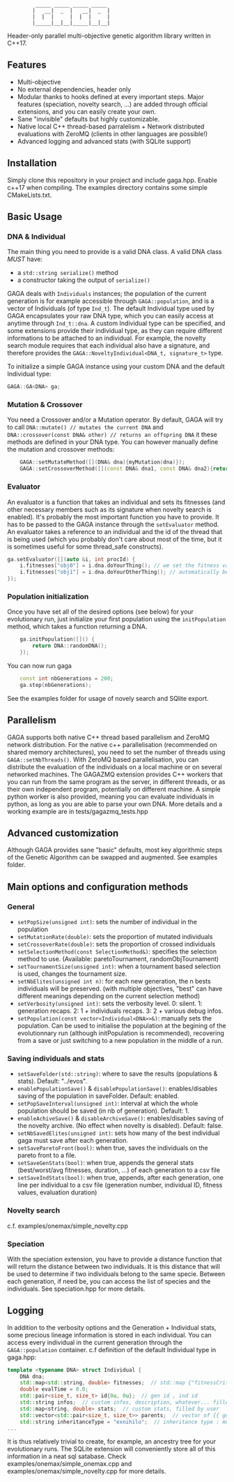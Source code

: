              _____ _____ _____ _____ 
            |   __|  _  |   __|  _  |
            |  |  |     |  |  |     |
            |_____|__|__|_____|__|__|

Header-only parallel multi-objective genetic algorithm library written in C++17.

## Features
 - Multi-objective 
 - No external dependencies, header only
 - Modular thanks to hooks defined at every important steps. Major features (speciation, novelty search, ...) are added through official extensions, and you can easily create your own.
 - Sane "invisible" defaults but highly customizable.
 - Native local C++ thread-based parralelism + Network distributed evaluations with ZeroMQ (clients in other languages are possible!)
 - Advanced logging and advanced stats (with SQLite support)

## Installation
Simply clone this repository in your project and include gaga.hpp. Enable c++17 when compiling. The examples directory contains some simple CMakeLists.txt.

## Basic Usage
### DNA & Individual
The main thing you need to provide is a valid DNA class.
A valid DNA class *MUST* have:
 - a `std::string serialize()` method
 - a constructor taking the output of `serialize()`

GAGA deals with `Individuals` instances; the population of the current generation is for example accessible through `GAGA::population`, and is a vector of Individuals (of type `Ind_t`).
The default Individual type used by GAGA encapsulates your raw DNA type, which you can easily access at anytime through `Ind_t::dna`.
A custom Individual type can be specified, and some extensions provide their individual type, as they can require different informations to be attached to an individual. For example, the novelty search module requires that each individual also have a signature, and therefore provides the `GAGA::NoveltyIndividual<DNA_t, signature_t>` type.

To initialize a simple GAGA instance using your custom DNA and the default Individual type:
```c++
GAGA::GA<DNA> ga;
```

### Mutation & Crossover
You need a Crossover and/or a Mutation operator.
By default, GAGA will try to call 
`DNA::mutate() // mutates the current DNA` and `DNA::crossover(const DNA& other) // returns an offspring DNA`
it these methods are defined in your DNA type. 
You can however manually define the mutation and crossover methods:
```c++
	GAGA::setMutateMethod([](DNA& dna){myMutation(dna)});
	GAGA::setCrossoverMethod([](const DNA& dna1, const DNA& dna2){return myCrossover(dna1, dna2);});
```

### Evaluator
An evaluator is a function that takes an individual and sets its fitnesses (and other necessary members such as its signature when novelty search is enabled). 
It's probably the most important function you have to provide. It has to be passed to the GAGA instance through the `setEvaluator` method. 
An evaluator takes a reference to an individual and the id of the thread that is being used (which you probably don't care about most of the time, but it is sometimes useful for some thread_safe constructs).

```c++
ga.setEvaluator([](auto &i, int procId) { 
	i.fitnesses["obj0"] = i.dna.doYourThing(); // we set the fitness value for objective "obj0"
	i.fitnesses["obj1"] = i.dna.doYourOtherThing(); // automatically becomes a multi-objective optimisation
});
```

### Population initialization
Once you have set all of the desired options (see below) for your evolutionary run, just initialize your first population using the `initPopulation` method, which takes a function returning a DNA.

```c++
	ga.initPopulation([]() { 
		return DNA::randomDNA();
	});
```

You can now run gaga
```c++
	const int nbGenerations = 200;
	ga.step(nbGenerations);
```

See the examples folder for usage of novely search and SQlite export.

## Parallelism
GAGA supports both native C++ thread based parallelism and ZeroMQ network distribution. For the native c++ parallelisation (recommended on shared memory architectures), you need to set the number of threads using `GAGA::setNbThreads()`.
With ZeroMQ based parallelisation, you can distribute the evaluation of the individuals on a local machine or on several networked machines. The GAGAZMQ extension provides C++ workers that you can run from the same program as the server, in different threads, or as their own independent program, potentially on different machine. A simple python worker is also provided, meaning you can evaluate individuals in python, as long as you are able to parse your own DNA.
More details and a working example are in tests/gagazmq_tests.hpp 



## Advanced customization
Although GAGA provides sane "basic" defaults, most key algorithmic steps of the Genetic Algorithm can be swapped and augmented. See examples folder.

## Main options and configuration methods
### General
 - `setPopSize(unsigned int)`: sets the number of individual in the population
 - `setMutationRate(double)`: sets the proportion of mutated individuals
 - `setCrossoverRate(double)`: sets the proportion of crossed individuals
 - `setSelectionMethod(const SelectionMethod&)`: specifies the selection method to use. (Available: paretoTournament, randomObjTournament)
 - `setTournamentSize(unsigned int)`: when a tournament based selection is used, changes the tournament size.
 - `setNbElites(unsigned int n)`: for each new generation, the n bests individuals will be preserved. (with multiple objectives, "best" can have different meanings depending on the current selection method) 
 - `setVerbosity(unsigned int)`: sets the verbosity level. 0: silent. 1: generation recaps. 2: 1 + individuals recaps. 3: 2 + various debug infos.
 - `setPopulation(const vector<Individual<DNA>>&)`: manually sets the population. Can be used to initialise the population at the begining of the evolutionnary run (although initPopulation is recommended), recovering from a save or just switching to a new population in the middle of a run.

### Saving individuals and stats
 - `setSaveFolder(std::string)`: where to save the results (populations & stats). Default: "../evos".
 - `enablePopulationSave()` & `disablePopulationSave()`: enables/disables saving of the population in saveFolder. Default: enabled.
 - `setPopSaveInterval(unsigned int)`: interval at which the whole population should be saved (in nb of generation). Default: 1.
 - `enableAchiveSave()` & `disableArchiveSave()`: enables/disables saving of the novelty archive. (No effect when novelty is disabled). Default: false.
 - `setNbSavedElites(unsigned int)`: sets how many of the best individual gaga must save after each generation.
 - `setSaveParetoFront(bool)`: when true, saves the individuals on the pareto front to a file.
 - `setSaveGenStats(bool)`: when true, appends the general stats (best/worst/avg fitnesses, duration, ...) of each generation to a csv file
 - `setSaveIndStats(bool)`: when true, appends, after each generation, one line per individual to a csv file (generation number, individual ID, fitness values, evaluation duration)


### Novelty search
c.f. examples/onemax/simple_novelty.cpp

### Speciation
With the speciation extension, you have to provide a distance function that will return the distance between two individuals. It is this distance that will be used to determine if two individuals belong to the same specie. Between each generation, if need be, you can access the list of species and the individuals. See speciation.hpp for more details.

## Logging
In addition to the verbosity options and the Generation + Individual stats, some precious lineage information is stored in each individual. You can access every individual in the current generation through the `GAGA::population` container.
c.f definition of the default Individual type in gaga.hpp:
```c++
template <typename DNA> struct Individual {
	DNA dna;
	std::map<std::string, double> fitnesses;  // std::map {"fitnessCriterName" -> "fitnessValue"}
	double evalTime = 0.0;
	std::pair<size_t, size_t> id{0u, 0u};  // gen id , ind id
	std::string infos;  // custom infos, description, whatever... filled by user
	std::map<string, double> stats;  // custom stats, filled by user
	std::vector<std::pair<size_t, size_t>> parents;  // vector of {{ generation id, individual id }}
	std::string inheritanceType = "exnihilo";  // inheritance type : mutation, crossover, copy, exnihilo
...
```

It is thus relatively trivial to create, for example, an ancestry tree for your evolutionary runs. 
The SQLite extension will conveniently store all of this information in a neat sql satabase. Check examples/onemax/simple_onemax.cpp and examples/onemax/simple_novelty.cpp for more details.

